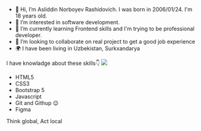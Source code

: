 - 👋 Hi, I’m Asliddin Norboyev Rashidovich. I was born in 2006/01/24. I'm 18 years old.
- 👀 I’m interested in software development.
- 🌱 I’m currently learning Frontend skills and I'm trying to be professional developer.
- 💞️ I’m looking to collaborate on real project to get a good job experience
- 🌍 I have been living in Uzbekistan, Surkxandarya

I have knowladge about these skills👇
<img src="![image](https://github.com/asliddinrashidovich/asliddinrashidovich/assets/157356679/5e6f7760-0821-4621-9fd8-60573639abc7)
">
- HTML5
- CSS3
- Bootstrap 5
- Javascript
- Git and Githup 😉
- Figma

Think global, Act local
